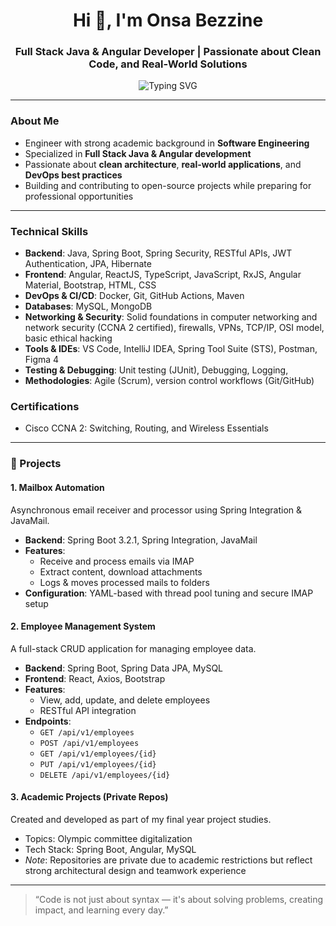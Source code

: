 
<h1 align="center">Hi 👋, I'm Onsa Bezzine</h1>
<h3 align="center">Full Stack Java & Angular Developer | Passionate about Clean Code, and Real-World Solutions </h3>

<p align="center">
  <img src="https://readme-typing-svg.demolab.com?font=Fira+Code&duration=3000&pause=1000&center=true&vCenter=true&width=435&color=FF5733&lines=Our+Nature+Sparks+Achievement" alt="Typing SVG" />
</p>


---

### About Me

- Engineer with strong academic background in **Software Engineering**
- Specialized in **Full Stack Java & Angular development**
- Passionate about **clean architecture**, **real-world applications**, and **DevOps best practices**
- Building and contributing to open-source projects while preparing for professional opportunities

---

### Technical Skills

- **Backend**: Java, Spring Boot, Spring Security, RESTful APIs, JWT Authentication, JPA, Hibernate
- **Frontend**: Angular, ReactJS, TypeScript, JavaScript, RxJS, Angular Material, Bootstrap, HTML, CSS
- **DevOps & CI/CD**: Docker, Git, GitHub Actions, Maven
- **Databases**: MySQL, MongoDB
- **Networking & Security**: Solid foundations in computer networking and network security (CCNA 2 certified), firewalls, VPNs, TCP/IP, OSI model, basic ethical hacking
- **Tools & IDEs**: VS Code, IntelliJ IDEA, Spring Tool Suite (STS), Postman, Figma 4
- **Testing & Debugging**: Unit testing (JUnit), Debugging, Logging,
- **Methodologies**: Agile (Scrum), version control workflows (Git/GitHub)
  
### Certifications
- Cisco CCNA 2: Switching, Routing, and Wireless Essentials
  
---

### 🚀 Projects

#### 1. **Mailbox Automation**
Asynchronous email receiver and processor using Spring Integration & JavaMail.

- **Backend**: Spring Boot 3.2.1, Spring Integration, JavaMail
- **Features**:
  - Receive and process emails via IMAP
  - Extract content, download attachments
  - Logs & moves processed mails to folders
- **Configuration**: YAML-based with thread pool tuning and secure IMAP setup


  
#### 2. **Employee Management System**
A full-stack CRUD application for managing employee data.

- **Backend**: Spring Boot, Spring Data JPA, MySQL
- **Frontend**: React, Axios, Bootstrap  
- **Features**:
  - View, add, update, and delete employees
  - RESTful API integration
- **Endpoints**:
  - `GET /api/v1/employees`
  - `POST /api/v1/employees`
  - `GET /api/v1/employees/{id}`
  - `PUT /api/v1/employees/{id}`
  - `DELETE /api/v1/employees/{id}`



#### 3. **Academic Projects (Private Repos)**
Created and developed as part of my final year project studies.

- Topics: Olympic committee digitalization
- Tech Stack: Spring Boot, Angular, MySQL
- *Note*: Repositories are private due to academic restrictions but reflect strong architectural design and teamwork experience


---

> “Code is not just about syntax — it's about solving problems, creating impact, and learning every day.”



